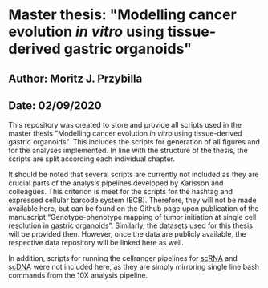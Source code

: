 # Master thesis: "Modelling cancer evolution *in vitro* using tissue-derived gastric organoids"

## Author: Moritz J. Przybilla

## Date: 02/09/2020

This repository was created to store and provide all scripts used in the master thesis "Modelling cancer evolution *in vitro* using tissue-derived gastric organoids". This includes the scripts for generation of all figures and for the analyses implemented. In line with the structure of the thesis, the scripts are split according each individual chapter. 

It should be noted that several scripts are currently not included as they are crucial parts of the analysis pipelines developed by Karlsson and colleagues. This criterion is meet for the scripts for the hashtag and expressed cellular barcode system (ECB). Therefore, they will not be made available here, but can be found on the Github page upon publication of the manuscript “Genotype-phenotype mapping of tumor initiation at single cell resolution in gastric organoids”. Similarly, the datasets used for this thesis will be provided then. However, once the data are publicly available, the respective data repository will be linked here as well. 

In addition, scripts for running the cellranger pipelines for [scRNA](https://support.10xgenomics.com/single-cell-gene-expression) and [scDNA](https://support.10xgenomics.com/single-cell-dna) were not included here, as they are simply mirroring single line bash commands from the 10X analysis pipeline.
